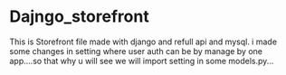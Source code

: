 # Dajngo_storefront
This is Storefront file made with django and refull api and mysql.
i made some changes in setting where user auth can be by manage by one app....so that why u will see we will import setting in some models.py...
